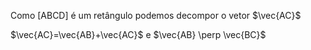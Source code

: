 Como [ABCD] é um retângulo podemos decompor o vetor $\vec{AC}$

$\vec{AC}=\vec{AB}+\vec{AC}$ e $\vec{AB} \perp \vec{BC}$